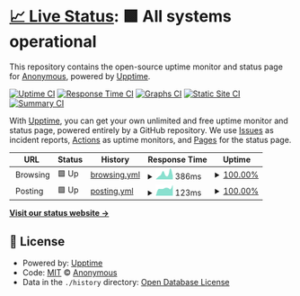 # [📈 Live Status](https://status.lolcow.farm): <!--live status--> **🟩 All systems operational**

This repository contains the open-source uptime monitor and status page for [Anonymous](https://status.lolcow.farm), powered by [Upptime](https://github.com/upptime/upptime).

[![Uptime CI](https://github.com/LCstatus/LCstatus.github.io/workflows/Uptime%20CI/badge.svg)](https://github.com/LCstatus/LCstatus.github.io/actions?query=workflow%3A%22Uptime+CI%22)
[![Response Time CI](https://github.com/LCstatus/LCstatus.github.io/workflows/Response%20Time%20CI/badge.svg)](https://github.com/LCstatus/LCstatus.github.io/actions?query=workflow%3A%22Response+Time+CI%22)
[![Graphs CI](https://github.com/LCstatus/LCstatus.github.io/workflows/Graphs%20CI/badge.svg)](https://github.com/LCstatus/LCstatus.github.io/actions?query=workflow%3A%22Graphs+CI%22)
[![Static Site CI](https://github.com/LCstatus/LCstatus.github.io/workflows/Static%20Site%20CI/badge.svg)](https://github.com/LCstatus/LCstatus.github.io/actions?query=workflow%3A%22Static+Site+CI%22)
[![Summary CI](https://github.com/LCstatus/LCstatus.github.io/workflows/Summary%20CI/badge.svg)](https://github.com/LCstatus/LCstatus.github.io/actions?query=workflow%3A%22Summary+CI%22)

With [Upptime](https://upptime.js.org), you can get your own unlimited and free uptime monitor and status page, powered entirely by a GitHub repository. We use [Issues](https://github.com/LCstatus/LCstatus.github.io/issues) as incident reports, [Actions](https://github.com/LCstatus/LCstatus.github.io/actions) as uptime monitors, and [Pages](https://status.lolcow.farm) for the status page.

<!--start: status pages-->
<!-- This summary is generated by Upptime (https://github.com/upptime/upptime) -->
<!-- Do not edit this manually, your changes will be overwritten -->
<!-- prettier-ignore -->
| URL | Status | History | Response Time | Uptime |
| --- | ------ | ------- | ------------- | ------ |
| <img alt="" src="https://icons.duckduckgo.com/ip3/null.ico" height="13"> Browsing | 🟩 Up | [browsing.yml](https://github.com/LCstatus/LCstatus.github.io/commits/HEAD/history/browsing.yml) | <details><summary><img alt="Response time graph" src="./graphs/browsing/response-time-week.png" height="20"> 386ms</summary><br><a href="https://status.lolcow.farm/history/browsing"><img alt="Response time 451" src="https://img.shields.io/endpoint?url=https%3A%2F%2Fraw.githubusercontent.com%2FLCstatus%2FLCstatus.github.io%2FHEAD%2Fapi%2Fbrowsing%2Fresponse-time.json"></a><br><a href="https://status.lolcow.farm/history/browsing"><img alt="24-hour response time 644" src="https://img.shields.io/endpoint?url=https%3A%2F%2Fraw.githubusercontent.com%2FLCstatus%2FLCstatus.github.io%2FHEAD%2Fapi%2Fbrowsing%2Fresponse-time-day.json"></a><br><a href="https://status.lolcow.farm/history/browsing"><img alt="7-day response time 386" src="https://img.shields.io/endpoint?url=https%3A%2F%2Fraw.githubusercontent.com%2FLCstatus%2FLCstatus.github.io%2FHEAD%2Fapi%2Fbrowsing%2Fresponse-time-week.json"></a><br><a href="https://status.lolcow.farm/history/browsing"><img alt="30-day response time 427" src="https://img.shields.io/endpoint?url=https%3A%2F%2Fraw.githubusercontent.com%2FLCstatus%2FLCstatus.github.io%2FHEAD%2Fapi%2Fbrowsing%2Fresponse-time-month.json"></a><br><a href="https://status.lolcow.farm/history/browsing"><img alt="1-year response time 446" src="https://img.shields.io/endpoint?url=https%3A%2F%2Fraw.githubusercontent.com%2FLCstatus%2FLCstatus.github.io%2FHEAD%2Fapi%2Fbrowsing%2Fresponse-time-year.json"></a></details> | <details><summary><a href="https://status.lolcow.farm/history/browsing">100.00%</a></summary><a href="https://status.lolcow.farm/history/browsing"><img alt="All-time uptime 99.86%" src="https://img.shields.io/endpoint?url=https%3A%2F%2Fraw.githubusercontent.com%2FLCstatus%2FLCstatus.github.io%2FHEAD%2Fapi%2Fbrowsing%2Fuptime.json"></a><br><a href="https://status.lolcow.farm/history/browsing"><img alt="24-hour uptime 100.00%" src="https://img.shields.io/endpoint?url=https%3A%2F%2Fraw.githubusercontent.com%2FLCstatus%2FLCstatus.github.io%2FHEAD%2Fapi%2Fbrowsing%2Fuptime-day.json"></a><br><a href="https://status.lolcow.farm/history/browsing"><img alt="7-day uptime 100.00%" src="https://img.shields.io/endpoint?url=https%3A%2F%2Fraw.githubusercontent.com%2FLCstatus%2FLCstatus.github.io%2FHEAD%2Fapi%2Fbrowsing%2Fuptime-week.json"></a><br><a href="https://status.lolcow.farm/history/browsing"><img alt="30-day uptime 100.00%" src="https://img.shields.io/endpoint?url=https%3A%2F%2Fraw.githubusercontent.com%2FLCstatus%2FLCstatus.github.io%2FHEAD%2Fapi%2Fbrowsing%2Fuptime-month.json"></a><br><a href="https://status.lolcow.farm/history/browsing"><img alt="1-year uptime 99.86%" src="https://img.shields.io/endpoint?url=https%3A%2F%2Fraw.githubusercontent.com%2FLCstatus%2FLCstatus.github.io%2FHEAD%2Fapi%2Fbrowsing%2Fuptime-year.json"></a></details>
| <img alt="" src="https://icons.duckduckgo.com/ip3/null.ico" height="13"> Posting | 🟩 Up | [posting.yml](https://github.com/LCstatus/LCstatus.github.io/commits/HEAD/history/posting.yml) | <details><summary><img alt="Response time graph" src="./graphs/posting/response-time-week.png" height="20"> 123ms</summary><br><a href="https://status.lolcow.farm/history/posting"><img alt="Response time 165" src="https://img.shields.io/endpoint?url=https%3A%2F%2Fraw.githubusercontent.com%2FLCstatus%2FLCstatus.github.io%2FHEAD%2Fapi%2Fposting%2Fresponse-time.json"></a><br><a href="https://status.lolcow.farm/history/posting"><img alt="24-hour response time 137" src="https://img.shields.io/endpoint?url=https%3A%2F%2Fraw.githubusercontent.com%2FLCstatus%2FLCstatus.github.io%2FHEAD%2Fapi%2Fposting%2Fresponse-time-day.json"></a><br><a href="https://status.lolcow.farm/history/posting"><img alt="7-day response time 123" src="https://img.shields.io/endpoint?url=https%3A%2F%2Fraw.githubusercontent.com%2FLCstatus%2FLCstatus.github.io%2FHEAD%2Fapi%2Fposting%2Fresponse-time-week.json"></a><br><a href="https://status.lolcow.farm/history/posting"><img alt="30-day response time 146" src="https://img.shields.io/endpoint?url=https%3A%2F%2Fraw.githubusercontent.com%2FLCstatus%2FLCstatus.github.io%2FHEAD%2Fapi%2Fposting%2Fresponse-time-month.json"></a><br><a href="https://status.lolcow.farm/history/posting"><img alt="1-year response time 165" src="https://img.shields.io/endpoint?url=https%3A%2F%2Fraw.githubusercontent.com%2FLCstatus%2FLCstatus.github.io%2FHEAD%2Fapi%2Fposting%2Fresponse-time-year.json"></a></details> | <details><summary><a href="https://status.lolcow.farm/history/posting">100.00%</a></summary><a href="https://status.lolcow.farm/history/posting"><img alt="All-time uptime 99.82%" src="https://img.shields.io/endpoint?url=https%3A%2F%2Fraw.githubusercontent.com%2FLCstatus%2FLCstatus.github.io%2FHEAD%2Fapi%2Fposting%2Fuptime.json"></a><br><a href="https://status.lolcow.farm/history/posting"><img alt="24-hour uptime 100.00%" src="https://img.shields.io/endpoint?url=https%3A%2F%2Fraw.githubusercontent.com%2FLCstatus%2FLCstatus.github.io%2FHEAD%2Fapi%2Fposting%2Fuptime-day.json"></a><br><a href="https://status.lolcow.farm/history/posting"><img alt="7-day uptime 100.00%" src="https://img.shields.io/endpoint?url=https%3A%2F%2Fraw.githubusercontent.com%2FLCstatus%2FLCstatus.github.io%2FHEAD%2Fapi%2Fposting%2Fuptime-week.json"></a><br><a href="https://status.lolcow.farm/history/posting"><img alt="30-day uptime 100.00%" src="https://img.shields.io/endpoint?url=https%3A%2F%2Fraw.githubusercontent.com%2FLCstatus%2FLCstatus.github.io%2FHEAD%2Fapi%2Fposting%2Fuptime-month.json"></a><br><a href="https://status.lolcow.farm/history/posting"><img alt="1-year uptime 99.81%" src="https://img.shields.io/endpoint?url=https%3A%2F%2Fraw.githubusercontent.com%2FLCstatus%2FLCstatus.github.io%2FHEAD%2Fapi%2Fposting%2Fuptime-year.json"></a></details>

<!--end: status pages-->

[**Visit our status website →**](https://status.lolcow.farm)

## 📄 License

- Powered by: [Upptime](https://github.com/upptime/upptime)
- Code: [MIT](./LICENSE) © [Anonymous](https://status.lolcow.farm)
- Data in the `./history` directory: [Open Database License](https://opendatacommons.org/licenses/odbl/1-0/)
